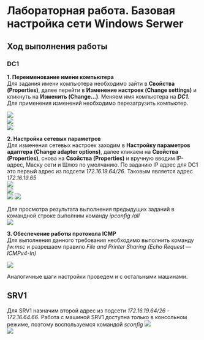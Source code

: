 # Лабораторная работа. Базовая настройка сети Windows Serwer
## Ход выполнения работы  
### DC1
**1. Переименование имени компьютера**  
Для задания имени компьютера необходимо зайти в **Cвойства (Properties)**, далее перейти в **Изменение настроек (Change settings)** и кликнуть на **Изменить (Change...)**. Меняем имя компьютера на ***DC1***.     
Для применения изменений необходимо перезагрузить компьютер.  

![](pic/DC1_1.png)  
![](pic/DC1_2.png)  
![](pic/DC1_3.png) 

**2. Настройка сетевых параметров**   
Для изменения сетевых настроек заходим в **Настройку параметров адаптера (Change adapter options)**, далее кликаем на **Свойства (Properties)**, снова на **Свойства (Properties)** и вручную вводим IP-адрес, Маску сети и Шлюз по умолчанию. По заданию IP адрес для DC1 это первый адрес из подсети *172.16.19.64/26*. Таковым является адрес *172.16.19.65*  
![](pic/DC1_4.png)  
![](pic/DC1_5.png)  
![](pic/DC1_6.png) 
![](pic/DC1_7.png)    

Для просмотра результата выполнения предыдущих заданий в командной строке выполним команду *ipconfig /all*    
![](pic/DC1.png)  

**3. Обеспечение работы протокола ICMP**  
Для выполнения данного требования необходимо выполнить команду *fw.msc* и разрешаем правило *File and Printer Sharing (Echo Request — ICMPv4-In)*   

![](pic/DC1_8.png) 
      
Аналогичные шаги настройки проведем и c остальными машинами.      
      
## SRV1   
Для SRV1 назначим второй адрес из подсети *172.16.19.64/26* - *172.16.64.66*. 
Работа с машиной SRV1 доступна только в консольном режиме, поэтому воспользуемся командой *sconfig* 
![](pic/SRV1_1.png)   
![](pic/SRV1_2.png) 
  
